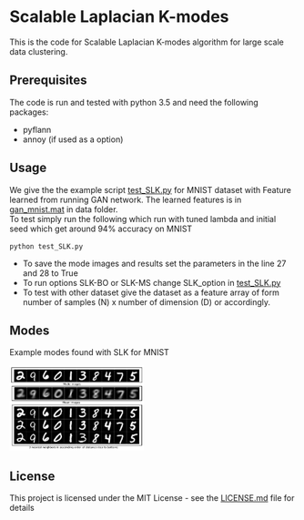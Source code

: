 # Scalable Laplacian K-modes

This is the code for Scalable Laplacian K-modes algorithm for large scale data clustering.

## Prerequisites

The code is run and tested with python 3.5 and need the following packages:

- pyflann
- annoy (if used as a option)

## Usage

We give the the example script [test_SLK.py](test_SLK.py) for MNIST dataset with Feature learned from running GAN network. The learned features is in [gan_mnist.mat](gan_mnist.mat) in data folder.  
To test simply run the following which run with tuned lambda and initial seed which get around 94% accuracy on MNIST 
```
python test_SLK.py
```

- To save the mode images and results set the parameters  in the line 27 and 28 to True
- To run options SLK-BO or SLK-MS change SLK_option in [test_SLK.py](test_SLK.py)
- To test with other dataset give the dataset as a feature array of form number of samples (N) x number of dimension (D) or accordingly.

## Modes
Example modes found with SLK for MNIST
 
<span><img src="data/mnist_mode_mean.png" alt="" height="150"/></span>


## License

This project is licensed under the MIT License - see the [LICENSE.md](LICENSE.md) file for details

